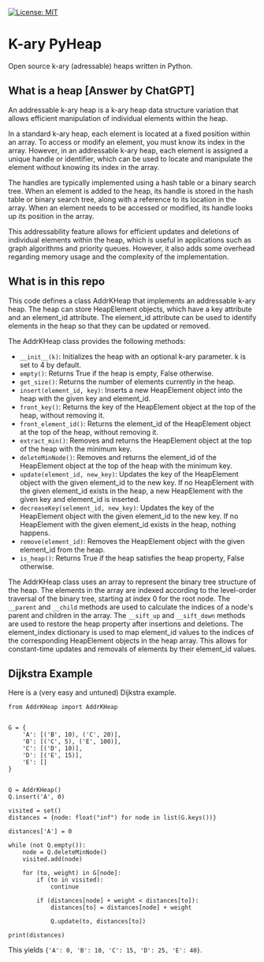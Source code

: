 [![License: MIT](https://img.shields.io/badge/License-MIT-yellow.svg)](https://opensource.org/licenses/MIT)

# K-ary PyHeap

Open source k-ary (adressable) heaps written in Python.

## What is a heap [Answer by ChatGPT]

An addressable k-ary heap is a k-ary heap data structure variation that allows efficient manipulation of individual elements within the heap.

  

In a standard k-ary heap, each element is located at a fixed position within an array. To access or modify an element, you must know its index in the array. However, in an addressable k-ary heap, each element is assigned a unique handle or identifier, which can be used to locate and manipulate the element without knowing its index in the array.

  

The handles are typically implemented using a hash table or a binary search tree. When an element is added to the heap, its handle is stored in the hash table or binary search tree, along with a reference to its location in the array. When an element needs to be accessed or modified, its handle looks up its position in the array.

  

This addressability feature allows for efficient updates and deletions of individual elements within the heap, which is useful in applications such as graph algorithms and priority queues. However, it also adds some overhead regarding memory usage and the complexity of the implementation.

  

## What is in this repo

This code defines a class AddrKHeap that implements an addressable k-ary heap. The heap can store HeapElement objects, which have a key attribute and an element_id attribute. The element_id attribute can be used to identify elements in the heap so that they can be updated or removed.

The AddrKHeap class provides the following methods:

-   `__init__(k)`: Initializes the heap with an optional k-ary parameter. k is set to 4 by default.
-   `empty()`: Returns True if the heap is empty, False otherwise.
-   `get_size()`: Returns the number of elements currently in the heap.
-   `insert(element_id, key)`: Inserts a new HeapElement object into the heap with the given key and element_id.
-   `front_key()`: Returns the key of the HeapElement object at the top of the heap, without removing it.
-   `front_element_id()`: Returns the element_id of the HeapElement object at the top of the heap, without removing it.
-   `extract_min()`: Removes and returns the HeapElement object at the top of the heap with the minimum key.
-   `deleteMinNode()`: Removes and returns the element_id of the HeapElement object at the top of the heap with the minimum key.
-   `update(element_id, new_key)`: Updates the key of the HeapElement object with the given element_id to the new key. If no HeapElement with the given element_id exists in the heap, a new HeapElement with the given key and element_id is inserted.
-   `decreaseKey(selement_id, new_key)`: Updates the key of the HeapElement object with the given element_id to the new key. If no HeapElement with the given element_id exists in the heap, nothing happens.
-   `remove(element_id)`: Removes the HeapElement object with the given element_id from the heap.
-   `is_heap()`: Returns True if the heap satisfies the heap property, False otherwise.

The AddrKHeap class uses an array to represent the binary tree structure of the heap. The elements in the array are indexed according to the level-order traversal of the binary tree, starting at index 0 for the root node. The `__parent` and `__child` methods are used to calculate the indices of a node's parent and children in the array. The `__sift_up` and `__sift_down` methods are used to restore the heap property after insertions and deletions. The element_index dictionary is used to map element_id values to the indices of the corresponding HeapElement objects in the heap array. This allows for constant-time updates and removals of elements by their element_id values.

## Dijkstra Example
Here is a (very easy and untuned) Dijkstra example.
````
from AddrKHeap import AddrKHeap


G = {
	'A': [('B', 10), ('C', 20)],
	'B': [('C', 5), ('E', 100)],
	'C': [('D', 10)],
	'D': [('E', 15)],
	'E': []
}


Q = AddrKHeap()
Q.insert('A', 0)

visited = set()
distances = {node: float("inf") for node in list(G.keys())}

distances['A'] = 0

while (not Q.empty()):
	node = Q.deleteMinNode()
	visited.add(node)

	for (to, weight) in G[node]:
		if (to in visited):
			continue

		if (distances[node] + weight < distances[to]):
			distances[to] = distances[node] + weight

			Q.update(to, distances[to])

print(distances)
````

This yields `{'A': 0, 'B': 10, 'C': 15, 'D': 25, 'E': 40}`.
